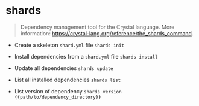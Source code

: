 # shards
> Dependency management tool for the Crystal language.
> More information: <https://crystal-lang.org/reference/the_shards_command>.

- Create a skeleton `shard.yml` file
`shards init`

- Install dependencies from a `shard.yml` file
`shards install`

- Update all dependencies
`shards update`

- List all installed dependencies
`shards list`

- List version of dependency
`shards version {{path/to/dependency_directory}}`
